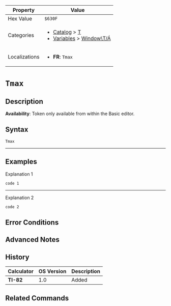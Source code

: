 | Property      | Value |
|---------------|-------|
| Hex Value     | `$630F`|
| Categories    | <ul><li>[Catalog](<../categories/Catalog.md>) > [T](<../categories/Catalog.md#T>)</li><li>[Variables](<../categories/Variables.md>) > [Window\T/Á](<../categories/Variables.md#Window\T/Á>)</li></ul> |
| Localizations | <ul><li><b>FR</b>: `Tmax`</li></ul> |

# `Tmax`

## Description



<b>Availability</b>: Token only available from within the Basic editor.

## Syntax
`Tmax`

<hr>

## Examples

Explanation 1
```ti-basic
code 1
```
---
Explanation 2
```ti-basic
code 2
```

## Error Conditions


## Advanced Notes


## History
| Calculator | OS Version | Description |
|------------|------------|-------------|
| <b>TI-82</b> | 1.0 | Added

## Related Commands

    